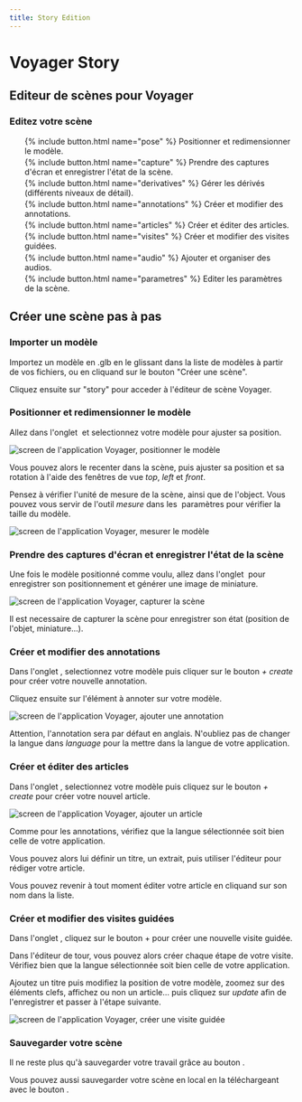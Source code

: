 ```yaml
---
title: Story Edition
---
```

# Voyager Story

## Editeur de scènes pour Voyager

<style>
  h1, h3{
    color: var(--color-primary-light)
  }
  .ff-button.ff-control{
    width: 150px;
  }
  .ff-button.ff-control.ff-disabled{
    color: white !important;
  }
  .ff-button.ff-control.ff-disabled > .ff-icon{
    fill: white !important;
  }
  .ff-button.ff-control.rounded{
    width: 40px;
    height: 40px;
    border-radius: 20px;
  }
  .inline{
    display:inline-block;
  }
  li{
    margin: 0.2rem;
    list-style: none;
  }
  li a{
    color: var(--color-light);
    text-decoration: none;
  }
  li a:hover{
    color: white;
  }
  img{
    max-width: 100%;
  }
</style>

### Editez votre scène

 - {% include button.html name="pose" %} Positionner et redimensionner le modèle.
 - {% include button.html name="capture" %}  Prendre des captures d'écran et enregistrer l'état de la scène.
 - {% include button.html name="derivatives" %}  Gérer les dérivés (différents niveaux de détail).
 - {% include button.html name="annotations" %}  Créer et modifier des annotations.
 - {% include button.html name="articles" %}  Créer et éditer des articles.
 - {% include button.html name="visites" %}  Créer et modifier des visites guidées.
 - {% include button.html name="audio" %}  Ajouter et organiser des audios.
 - {% include button.html name="parametres" %}  Editer les paramètres de la scène.

## Créer une scène pas à pas

### Importer un modèle

Importez un modèle en .glb en le glissant dans la liste de modèles à partir de vos fichiers, ou en cliquand sur le bouton "Créer une scène".

Cliquez ensuite sur "story" pour acceder à l'éditeur de scène Voyager.

### Positionner et redimensionner le modèle

Allez dans l'onglet <span class="inline"><ff-button text="Pose" icon="move" disabled></ff-button></span> et selectionnez votre modèle pour ajuster sa position.

<img src="/assets/img/doc/Voyager-edit-pose.jpg" alt="screen de l'application Voyager, positionner le modèle">

Vous pouvez alors le recenter dans la scène, puis ajuster sa position et sa rotation à l'aide des fenêtres de vue _top_, _left_ et _front_.

Pensez à vérifier l'unité de mesure de la scène, ainsi que de l'object. Vous pouvez vous servir de l'outil _mesure_ dans les <span class="inline"><ff-button class="rounded" icon="tools" disabled></ff-button></span> paramètres pour vérifier la taille du modèle.

<img src="/assets/img/doc/Voyager-edit-mesure.jpg" alt="screen de l'application Voyager, mesurer le modèle">

### Prendre des captures d'écran et enregistrer l'état de la scène

Une fois le modèle positionné comme voulu, allez dans l'onglet <span class="inline"><ff-button text="Capture" icon="camera" disabled></ff-button></span> pour enregistrer son positionnement et générer une image de miniature. 

<img src="/assets/img/doc/Voyager-edit-capture.jpg" alt="screen de l'application Voyager, capturer la scène">

Il est necessaire de capturer la scène pour enregistrer son état (position de l'objet, miniature...).

### Créer et modifier des annotations

Dans l'onglet <span class="inline"><ff-button text="Annotations" icon="comment" disabled></ff-button></span>, selectionnez votre modèle puis cliquer sur le bouton _+ create_ pour créer votre nouvelle annotation.

Cliquez ensuite sur l'élément à annoter sur votre modèle.

<img src="/assets/img/doc/Voyager-edit-annotations.jpg" alt="screen de l'application Voyager, ajouter une annotation">

Attention, l'annotation sera par défaut en anglais. N'oubliez pas de changer la langue dans _language_ pour la mettre dans la langue de votre application.

### Créer et éditer des articles

Dans l'onglet <span class="inline"><ff-button text="Articles" icon="file" disabled></ff-button></span>, selectionnez votre modèle puis cliquez sur le bouton _+ create_ pour créer votre nouvel article.

<img src="/assets/img/doc/Voyager-edit-article.jpg" alt="screen de l'application Voyager, ajouter un article">

Comme pour les annotations, vérifiez que la langue sélectionnée soit bien celle de votre application.

Vous pouvez alors lui définir un titre, un extrait, puis utiliser l'éditeur pour rédiger votre article.

Vous pouvez revenir à tout moment éditer votre article en cliquand sur son nom dans la liste.

### Créer et modifier des visites guidées

Dans l'onglet <span class="inline"><ff-button text="Visites" icon="globe" disabled></ff-button></span>, cliquez sur le bouton + pour créer une nouvelle visite guidée.

Dans l'éditeur de tour, vous pouvez alors créer chaque étape de votre visite.
Vérifiez bien que la langue sélectionnée soit bien celle de votre application.

Ajoutez un titre puis modifiez la position de votre modèle, zoomez sur des éléments clefs, affichez ou non un article... puis cliquez sur _update_ afin de l'enregistrer et passer à l'étape suivante.

<img src="/assets/img/doc/Voyager-edit-visite.jpg" alt="screen de l'application Voyager, créer une visite guidée">

### Sauvegarder votre scène

Il ne reste plus qu'à sauvegarder votre travail grâce au bouton <span class="inline"><ff-button text="Sauvegarder" icon="save" disabled></ff-button></span>.

Vous pouvez aussi sauvegarder votre scène en local en la téléchargeant avec le bouton <span class="inline"><ff-button text="Télécharger" icon="download" disabled></ff-button></span>.
